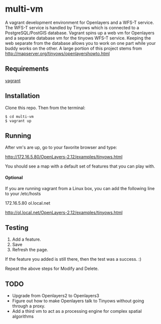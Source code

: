 # multi-vm

A vagrant development environment for Openlayers and a WFS-T service.
The WFS-T service is handled by Tinyows which is connected to a PostgreSQL/PostGIS database.
Vagrant spins up a web vm for Openlayers and a separate database vm for the tinyows WFS-T service.
Keeping the web separate from the database allows you to work on one part while your buddy works on the other.
A large portion of this project stems from http://mapserver.org/tinyows/openlayershowto.html

## Requirements

[vagrant](https://www.vagrantup.com/downloads.html)

## Installation

Clone this repo. Then from the terminal:
```
$ cd multi-vm
$ vagrant up
```

## Running

After vm's are up, go to your favorite browser and type:

http://172.16.5.80/OpenLayers-2.12/examples/tinyows.html

You should see a map with a default set of features that you can play with.

#### Optional
If you are running vagrant from a Linux box, you can add the following line to your /etc/hosts

172.16.5.80   ol.local.net

http://ol.local.net/OpenLayers-2.12/examples/tinyows.html

## Testing

1. Add a feature.
2. Save
3. Refresh the page.

If the feature you added is still there, then the test was a success. :)

Repeat the above steps for Modify and Delete.

## TODO

- Upgrade from Openlayers2 to Openlayers3
- Figure out how to make Openlayers talk to Tinyows without going through a proxy.
- Add a third vm to act as a processing engine for complex spatial algorithms
